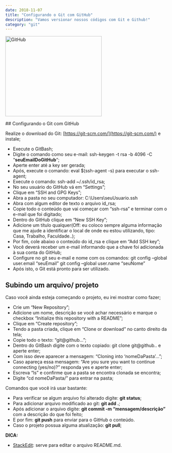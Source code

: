 ```yaml
---
date: 2018-11-07
title: "Configurando o Git com GitHub"
description: "Vamos versionar nossos códigos com Git e Github!"
category: "git"
---
```


<p class="alinhar"><img src="../assets/images-posts/github.png" alt="GitHub" width="300" height="250" /></p>
## Configurando o Git com GitHub

Realize o download do Git: [https://git-scm.com/](https://git-scm.com/) e instale;

-   Execute o GitBash;
-   Digite o comando como seu e-mail: ssh-keygen -t rsa -b 4096 -C “**seuEmailDoGitHub**“;
-   Aperte enter até a key ser gerada;
-   Após, execute o comando: eval $(ssh-agent -s) para executar o ssh-agent;
-   Execute o comando: ssh-add ~/.ssh/id_rsa;
-   No seu usuário do GitHub vá em “Settings”;
-   Clique em “SSH and GPG Keys”;
-   Abra a pasta no seu computador: C:\Users\seuUsuario.ssh
-   Abra com algum editor de texto o arquivo id_rsa;
-   Copie todo o conteúdo que vai começar com “ssh-rsa” e terminar com o e-mail que foi digitado;
-   Dentro do GitHub clique em “New SSH Key”;
-   Adicione um título qualquer(Off: eu coloco sempre alguma informação que me ajude a identificar o local de onde eu estou utilizando, tipo: Casa, Trabalho, Faculdade..);
-   Por fim, cole abaixo o conteúdo do id_rsa e clique em “Add SSH key”;
-   Você deverá receber um e-mail informando que a chave foi adicionada à sua conta do GitHub;
-   Configure no git seu e-mail e nome com os comandos: git config –global user.email “seuEmail” git config –global user.name “seuNome”
-   Após isto, o Git está pronto para ser utilizado.

## Subindo um arquivo/ projeto

Caso você ainda esteja começando o projeto, eu irei mostrar como fazer;

-   Crie um “New Repository”;
-   Adicione um nome, descrição se você achar necessário e marque o checkbox “Initialize this repository with a README”;
-   Clique em “Create repository”;
-   Tendo a pasta criada, clique em “Clone or download” no canto direito da tela;
-   Copie todo o texto: “git@github…”;
-   Dentro do GitBash digite com o texto copiado: git clone git@github.. e aperte enter;
-   Com isso deve aparecer a mensagem: “Cloning into ‘nomeDaPasta’…”;
-   Caso apareça essa mensagem: “Are you sure you want to continue connecting (yes/no)?” responda yes e aperte enter;
-   Escreva “ls” e confirme que a pasta se encontra clonada se encontra;
-   Digite “cd nomeDaPasta/” para entrar na pasta;

Comandos que você irá usar bastante:

-   Para verificar se algum arquivo foi alterado digite: **git status**;
-   Para adicionar arquivo modificado ao git: **git add .**;
-   Após adicionar o arquivo digite: **git commit -m “mensagem/descrição”** com a descrição do que foi feito;
-   E por fim: **git push** para enviar para o GitHub o conteúdo.
-   Caso o projeto possua alguma atualização: **git pull**;

**DICA:**

-   [StackEdit](https://stackedit.io/): serve para editar o arquivo README.md.